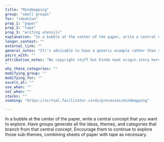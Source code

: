 ```yaml
---
title: "Mindmapping"
group: "small groups"
for: "ideation"
prop_1: "paper"
prop_2: "tape"
prop_3: "writing utensils"
explanation: "In a bubble at the center of the paper, write a central concept that you want to explore. Have groups generate all the ideas, themes, and categories that branch from that central concept. Encourage them to continue to explore those sub-themes, combining sheets of paper with tape as necessary."
longer_context: ""
external_link: ""
general_notes: "It\'s advisable to have a generic example rather than simply giving verbal directions."
pairs_with: ""
attribution_notes: "No copyright stuff but kinda neat origin story here - https://en.wikipedia.org/wiki/Mind_map#Origins
"
why_these_categories: ""
modifying_group: ""
modifying_for: ""
excels_at: ""
use_when: ""
not_when: ""
stacks: ""
zooming: "https://virtual.facilitator.cards/processes/mindmapping"

---
```


In a bubble at the center of the paper, write a central concept that you want to explore. Have groups generate all the ideas, themes, and categories that branch from that central concept. Encourage them to continue to explore those sub-themes, combining sheets of paper with tape as necessary.
